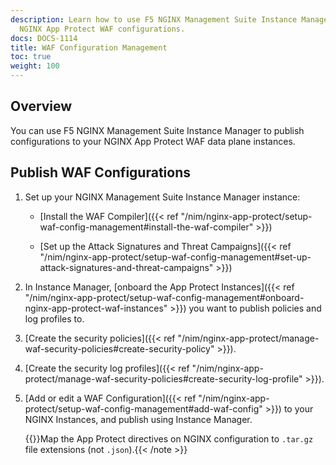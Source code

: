 ```yaml
---
description: Learn how to use F5 NGINX Management Suite Instance Manager to publish
  NGINX App Protect WAF configurations.
docs: DOCS-1114
title: WAF Configuration Management
toc: true
weight: 100
---
```


## Overview

You can use F5 NGINX Management Suite Instance Manager to publish configurations to your NGINX App Protect WAF data plane instances.

## Publish WAF Configurations

1. Set up your NGINX Management Suite Instance Manager instance:

   - [Install the WAF Compiler]({{< ref "/nim/nginx-app-protect/setup-waf-config-management#install-the-waf-compiler" >}})

   - [Set up the Attack Signatures and Threat Campaigns]({{< ref "/nim/nginx-app-protect/setup-waf-config-management#set-up-attack-signatures-and-threat-campaigns" >}})

2. In Instance Manager, [onboard the App Protect Instances]({{< ref "/nim/nginx-app-protect/setup-waf-config-management#onboard-nginx-app-protect-waf-instances" >}}) you want to publish policies and log profiles to.

3. [Create the security policies]({{< ref "/nim/nginx-app-protect/manage-waf-security-policies#create-security-policy" >}}).

4. [Create the security log profiles]({{< ref "/nim/nginx-app-protect/manage-waf-security-policies#create-security-log-profile" >}}).

5. [Add or edit a WAF Configuration]({{< ref "/nim/nginx-app-protect/setup-waf-config-management#add-waf-config" >}}) to your NGINX Instances, and publish using Instance Manager.

   {{<note>}}Map the App Protect directives on NGINX configuration to `.tar.gz` file extensions (not `.json`).{{< /note >}}
